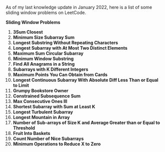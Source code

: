As of my last knowledge update in January 2022, here is a list of some sliding window problems on LeetCode.

**Sliding Window Problems**

1. **3Sum Closest**
2. **Minimum Size Subarray Sum**
3. **Longest Substring Without Repeating Characters**
4. **Longest Subarray with At Most Two Distinct Elements**
5. **Maximum Sum Circular Subarray**
6. **Minimum Window Substring**
7. **Find All Anagrams in a String**
8. **Subarrays with K Different Integers**
9. **Maximum Points You Can Obtain from Cards**
10. **Longest Continuous Subarray With Absolute Diff Less Than or Equal to Limit**
11. **Grumpy Bookstore Owner**
12. **Constrained Subsequence Sum**
13. **Max Consecutive Ones III**
14. **Shortest Subarray with Sum at Least K**
15. **Longest Turbulent Subarray**
16. **Longest Mountain in Array**
17. **Number of Sub-arrays of Size K and Average Greater than or Equal to Threshold**
18. **Fruit Into Baskets**
19. **Count Number of Nice Subarrays**
20. **Minimum Operations to Reduce X to Zero**
